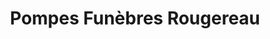 ---
title: "Pompes Funèbres Rougereau"
url: /pont-leveque/pompes-funebres-rougereau/
shop: directeurs de funérailles
---